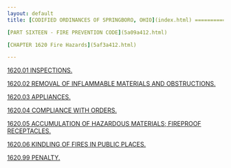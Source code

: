 ```yaml
---
layout: default 
title: [CODIFIED ORDINANCES OF SPRINGBORO, OHIO](index.html) =====================================================

[PART SIXTEEN - FIRE PREVENTION CODE](5a09a412.html)

[CHAPTER 1620 Fire Hazards](5af3a412.html)

---
```


[1620.01 INSPECTIONS.](5b06a412.html)

[1620.02 REMOVAL OF INFLAMMABLE MATERIALS AND
OBSTRUCTIONS.](5b0aa412.html)

[1620.03 APPLIANCES.](5b0da412.html)

[1620.04 COMPLIANCE WITH ORDERS.](5b11a412.html)

[1620.05 ACCUMULATION OF HAZARDOUS MATERIALS; FIREPROOF
RECEPTACLES.](5b15a412.html)

[1620.06 KINDLING OF FIRES IN PUBLIC PLACES.](5b19a412.html)

[1620.99 PENALTY.](5b1da412.html)
